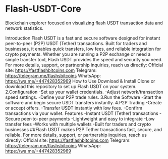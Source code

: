 # Flash-USDT-Core

Blockchain explorer focused on visualizing flash USDT transaction data and network statistics.


Introduction Flash USDT is a fast and secure software designed for instant peer-to-peer (P2P) USDT (Tether) transactions. Built for traders and businesses, it enables quick transfers, low fees, and reliable integration for crypto payments.
Whether you are running a P2P exchange or need a simple transfer tool, Flash USDT provides the speed and security you need.
For more details, support, or partnership inquiries, reach us directly:
Official site: https://fastflashbitcoins.com
Telegram: https://telegram.me/flashsbitcoins
WhatsApp: https://wa.me/+447428352969
How to Use Download & Install Clone or download this repository to set up Flash USDT on your system. 2.Configuration
-Set up your wallet credentials.
-Adjust network/transaction speed settings.
-Define your P2P trade rules.
3.Run the Software -Start the software and begin secure USDT transfers instantly.
4.P2P Trading
-Create or accept offers.
-Transfer USDT instantly with low fees.
-Confirm transactions via your wallet.
Features -Instant USDT (Tether) transactions -Secure peer-to-peer payments -Lightweight and easy to integrate -Low transfer fees -Works with multiple wallets -Built for traders and crypto businesses
##Flash USDT makes P2P Tether transactions fast, secure, and reliable.
For more details, support, or partnership inquiries, reach us directly:
Official site: https://fastflashbitcoins.com
Telegram: https://telegram.me/flashsbitcoins
WhatsApp: https://wa.me/+447428352969
